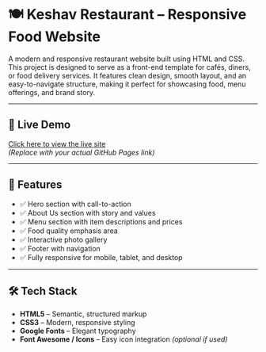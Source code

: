 # 🍽️ Keshav Restaurant – Responsive Food Website

A modern and responsive restaurant website built using HTML and CSS. This project is designed to serve as a front-end template for cafés, diners, or food delivery services. It features clean design, smooth layout, and an easy-to-navigate structure, making it perfect for showcasing food, menu offerings, and brand story.

---

## 🚀 Live Demo

[Click here to view the live site]((https://keshavjangid124.github.io/Foodsite_Demo/))  
*(Replace with your actual GitHub Pages link)*

---

## 📸 Features

- ✅ Hero section with call-to-action
- ✅ About Us section with story and values
- ✅ Menu section with item descriptions and prices
- ✅ Food quality emphasis area
- ✅ Interactive photo gallery
- ✅ Footer with navigation
- ✅ Fully responsive for mobile, tablet, and desktop

---

## 🛠️ Tech Stack

- **HTML5** – Semantic, structured markup  
- **CSS3** – Modern, responsive styling  
- **Google Fonts** – Elegant typography  
- **Font Awesome / Icons** – Easy icon integration *(optional if used)*



